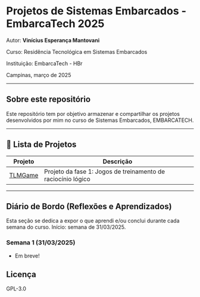 # Projetos de Sistemas Embarcados - EmbarcaTech 2025

Autor: **Vinícius Esperança Mantovani**

Curso: Residência Tecnológica em Sistemas Embarcados

Instituição: EmbarcaTech - HBr

Campinas, março de 2025

---

## Sobre este repositório

Este repositório tem por objetivo armazenar e compartilhar os projetos desenvolvidos por mim no curso de Sistemas Embarcados, EMBARCATECH.

---

## 📂 Lista de Projetos

| Projeto | Descrição |
|---------|-----------|
| [TLMGame](./projetos/TLMGame) | Projeto da fase 1: Jogos de treinamento de raciocínio lógico |

---

##  Diário de Bordo (Reflexões e Aprendizados)

Esta seção se dedica a expor o que aprendi e/ou conclui durante cada semana do curso. Início: semana de 31/03/2025.

### Semana 1 (31/03/2025)

- Em breve!

## Licença

GPL-3.0
